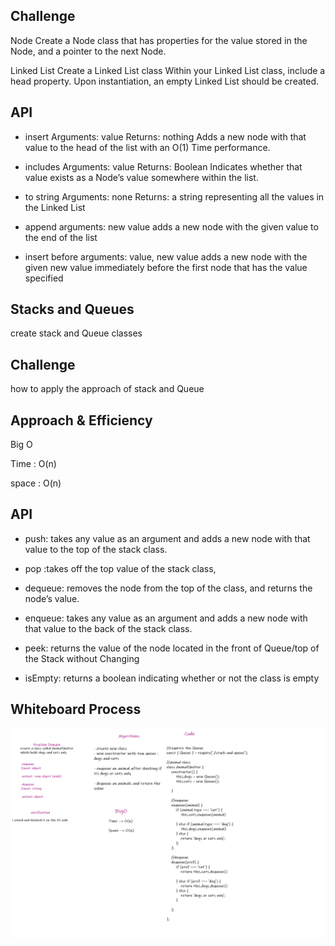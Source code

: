 ## Challenge
Node Create a Node class that has properties for the value stored in the Node, and a pointer to the next Node.

Linked List Create a Linked List class Within your Linked List class, include a head property. Upon instantiation, an empty Linked List should be created.

## API
* insert Arguments: value Returns: nothing Adds a new node with that value to the head of the list with an O(1) Time performance.

* includes Arguments: value Returns: Boolean Indicates whether that value exists as a Node’s value somewhere within the list.

* to string Arguments: none Returns: a string representing all the values in the Linked List

* append arguments: new value adds a new node with the given value to the end of the list

* insert before arguments: value, new value adds a new node with the given new value immediately before the first node that has the value specified

## Stacks and Queues
create stack and Queue classes

## Challenge
how to apply the approach of stack and Queue

## Approach & Efficiency
Big O

Time : O(n)

space : O(n)

## API
* push: takes any value as an argument and adds a new node with that value to the top of the stack class.

* pop :takes off the top value of the stack class,

* dequeue: removes the node from the top of the class, and returns the node’s value.

* enqueue: takes any value as an argument and adds a new node with that value to the back of the stack class.

* peek: returns the value of the node located in the front of Queue/top of the Stack without Changing

* isEmpty: returns a boolean indicating whether or not the class is empty

## Whiteboard Process
<img src="./stack-and-queue/cc12.png" />
